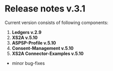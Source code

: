 # Release notes v.3.1

Current version consists of following components:
1. **Ledgers v.2.9**
2. **XS2A v.5.10**
3. **ASPSP-Profile v.5.10**
4. **Consent-Management v.5.10**
5. **XS2A Connector-Examples v.5.10**

- minor bug-fixes
